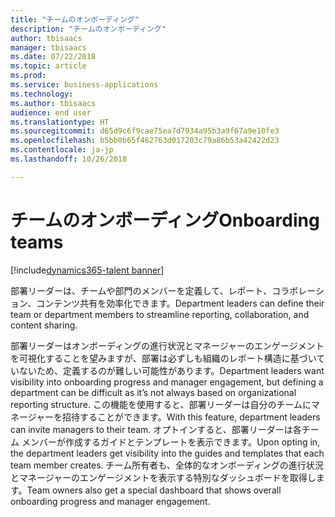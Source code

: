 ```yaml
---
title: "チームのオンボーディング"
description: "チームのオンボーディング"
author: tbisaacs
manager: tbisaacs
ms.date: 07/22/2018
ms.topic: article
ms.prod: 
ms.service: business-applications
ms.technology: 
ms.author: tbisaacs
audience: end user
ms.translationtype: HT
ms.sourcegitcommit: d65d9c6f9cae75ea7d7934a95b3a9f67a9e10fe3
ms.openlocfilehash: b5bb0b65f462763d017203c79a86b53a42422d23
ms.contentlocale: ja-jp
ms.lasthandoff: 10/26/2018

---
```

#  <a name="onboarding-teams"></a><span data-ttu-id="5bbb7-103">チームのオンボーディング</span><span class="sxs-lookup"><span data-stu-id="5bbb7-103">Onboarding teams</span></span>

[!include[dynamics365-talent banner](../../includes/dynamics365-talent.md)]



<span data-ttu-id="5bbb7-104">部署リーダーは、チームや部門のメンバーを定義して、レポート、コラボレーション、コンテンツ共有を効率化できます。</span><span class="sxs-lookup"><span data-stu-id="5bbb7-104">Department leaders can define their team or department members to streamline reporting, collaboration, and content sharing.</span></span>

<span data-ttu-id="5bbb7-105">部署リーダーはオンボーディングの進行状況とマネージャーのエンゲージメントを可視化することを望みますが、部署は必ずしも組織のレポート構造に基づいていないため、定義するのが難しい可能性があります。</span><span class="sxs-lookup"><span data-stu-id="5bbb7-105">Department leaders want visibility into onboarding progress and manager engagement, but defining a department can be difficult as it’s not always based on organizational reporting structure.</span></span> <span data-ttu-id="5bbb7-106">この機能を使用すると、部署リーダーは自分のチームにマネージャーを招待することができます。</span><span class="sxs-lookup"><span data-stu-id="5bbb7-106">With this feature, department leaders can invite managers to their team.</span></span> <span data-ttu-id="5bbb7-107">オプトインすると、部署リーダーは各チーム メンバーが作成するガイドとテンプレートを表示できます。</span><span class="sxs-lookup"><span data-stu-id="5bbb7-107">Upon opting in, the department leaders get visibility into the guides and templates that each team member creates.</span></span> <span data-ttu-id="5bbb7-108">チーム所有者も、全体的なオンボーディングの進行状況とマネージャーのエンゲージメントを表示する特別なダッシュボードを取得します。</span><span class="sxs-lookup"><span data-stu-id="5bbb7-108">Team owners also get a special dashboard that shows overall onboarding progress and manager engagement.</span></span> 

<!--
## Who uses this feature
Department leaders and managers of managers.
## License required
Talent license 
## Development status
In development
## Target timeframe
Public Preview: August
-->

